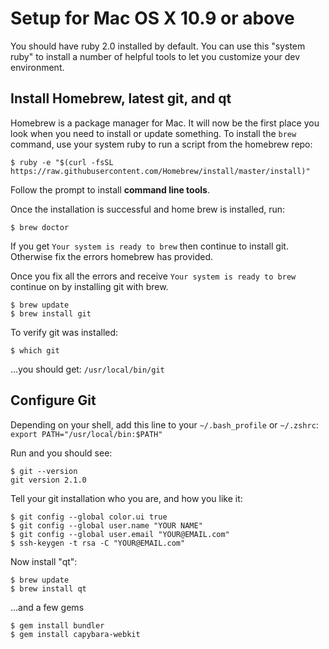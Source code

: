 # Setup for Mac OS X 10.9 or above

You should have ruby 2.0 installed by default. You can use this "system ruby" to install a number of helpful tools to let you customize your dev environment.

## Install Homebrew, latest git, and qt

Homebrew is a package manager for Mac. It will now be the first place you look when you need to install or update something. To install the `brew` command, use your system ruby to run a script from the homebrew repo:

```
$ ruby -e "$(curl -fsSL https://raw.githubusercontent.com/Homebrew/install/master/install)"
```
Follow the prompt to install **command line tools**.

Once the installation is successful and home brew is installed, run:

```
$ brew doctor
```
 If you get `Your system is ready to brew` then continue to install git. Otherwise fix the errors homebrew has provided.

 Once you fix all the errors and receive `Your system is ready to brew` continue on by installing git with brew.

```
$ brew update
$ brew install git
```
To verify git was installed:

```
$ which git
```
…you should get: `/usr/local/bin/git`

## Configure Git
Depending on your shell, add this line to your `~/.bash_profile` or `~/.zshrc`: `export PATH="/usr/local/bin:$PATH"`

Run and you should see:
```
$ git --version
git version 2.1.0
```

Tell your git installation who you are, and how you like it:

```
$ git config --global color.ui true
$ git config --global user.name "YOUR NAME"
$ git config --global user.email "YOUR@EMAIL.com"
$ ssh-keygen -t rsa -C "YOUR@EMAIL.com"
```

Now install "qt":

```
$ brew update
$ brew install qt
```

...and a few gems

```
$ gem install bundler
$ gem install capybara-webkit
```







